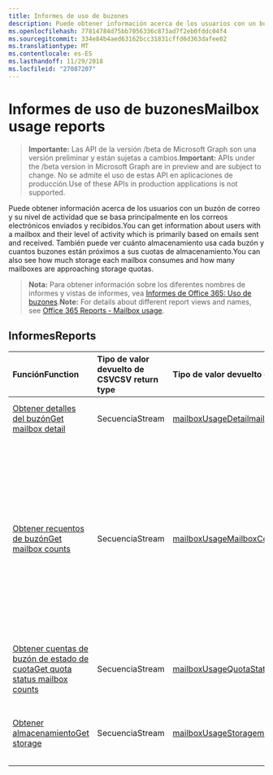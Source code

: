 ```yaml
---
title: Informes de uso de buzones
description: Puede obtener información acerca de los usuarios con un buzón de correo y su nivel de actividad que se basa principalmente en los correos electrónicos enviados y recibidos. También puede ver cuánto almacenamiento usa cada buzón y cuantos buzones están próximos a sus cuotas de almacenamiento.
ms.openlocfilehash: 77814784d75bb7056336c873ad7f2eb0fddc04f4
ms.sourcegitcommit: 334e84b4aed63162bcc31831cffd6d363dafee02
ms.translationtype: MT
ms.contentlocale: es-ES
ms.lasthandoff: 11/29/2018
ms.locfileid: "27087207"
---
```

# <a name="mailbox-usage-reports"></a><span data-ttu-id="6698f-104">Informes de uso de buzones</span><span class="sxs-lookup"><span data-stu-id="6698f-104">Mailbox usage reports</span></span>

> <span data-ttu-id="6698f-105">**Importante:** Las API de la versión /beta de Microsoft Graph son una versión preliminar y están sujetas a cambios.</span><span class="sxs-lookup"><span data-stu-id="6698f-105">**Important:** APIs under the /beta version in Microsoft Graph are in preview and are subject to change.</span></span> <span data-ttu-id="6698f-106">No se admite el uso de estas API en aplicaciones de producción.</span><span class="sxs-lookup"><span data-stu-id="6698f-106">Use of these APIs in production applications is not supported.</span></span>

<span data-ttu-id="6698f-107">Puede obtener información acerca de los usuarios con un buzón de correo y su nivel de actividad que se basa principalmente en los correos electrónicos enviados y recibidos.</span><span class="sxs-lookup"><span data-stu-id="6698f-107">You can get information about users with a mailbox and their level of activity which is primarily based on emails sent and received.</span></span> <span data-ttu-id="6698f-108">También puede ver cuánto almacenamiento usa cada buzón y cuantos buzones están próximos a sus cuotas de almacenamiento.</span><span class="sxs-lookup"><span data-stu-id="6698f-108">You can also see how much storage each mailbox consumes and how many mailboxes are approaching storage quotas.</span></span>

> <span data-ttu-id="6698f-109">**Nota:** Para obtener información sobre los diferentes nombres de informes y vistas de informes, vea [Informes de Office 365: Uso de buzones](https://support.office.com/client/Mailbox-usage-beffbe01-ce2d-4614-9ae5-7898868e2729).</span><span class="sxs-lookup"><span data-stu-id="6698f-109">**Note:** For details about different report views and names, see [Office 365 Reports - Mailbox usage](https://support.office.com/client/Mailbox-usage-beffbe01-ce2d-4614-9ae5-7898868e2729).</span></span>

## <a name="reports"></a><span data-ttu-id="6698f-110">Informes</span><span class="sxs-lookup"><span data-stu-id="6698f-110">Reports</span></span>

| <span data-ttu-id="6698f-111">Función</span><span class="sxs-lookup"><span data-stu-id="6698f-111">Function</span></span>                                 | <span data-ttu-id="6698f-112">Tipo de valor devuelto de CSV</span><span class="sxs-lookup"><span data-stu-id="6698f-112">CSV return type</span></span> | <span data-ttu-id="6698f-113">Tipo de valor devuelto de JSON</span><span class="sxs-lookup"><span data-stu-id="6698f-113">JSON return type</span></span>                         | <span data-ttu-id="6698f-114">Descripción</span><span class="sxs-lookup"><span data-stu-id="6698f-114">Description</span></span>                              |
| :--------------------------------------- | :-------------- | :--------------------------------------- | ---------------------------------------- |
| [<span data-ttu-id="6698f-115">Obtener detalles del buzón</span><span class="sxs-lookup"><span data-stu-id="6698f-115">Get mailbox detail</span></span>](../api/reportroot-getmailboxusagedetail.md) | <span data-ttu-id="6698f-116">Secuencia</span><span class="sxs-lookup"><span data-stu-id="6698f-116">Stream</span></span>          | [<span data-ttu-id="6698f-117">mailboxUsageDetail</span><span class="sxs-lookup"><span data-stu-id="6698f-117">mailboxUsageDetail</span></span>](../resources/mailboxusagedetail.md) | <span data-ttu-id="6698f-118">Obtiene información sobre el uso de buzones.</span><span class="sxs-lookup"><span data-stu-id="6698f-118">Get details about mailbox usage.</span></span>         |
| [<span data-ttu-id="6698f-119">Obtener recuentos de buzón</span><span class="sxs-lookup"><span data-stu-id="6698f-119">Get mailbox counts</span></span>](../api/reportroot-getmailboxusagemailboxcounts.md) | <span data-ttu-id="6698f-120">Secuencia</span><span class="sxs-lookup"><span data-stu-id="6698f-120">Stream</span></span>          | [<span data-ttu-id="6698f-121">mailboxUsageMailboxCounts</span><span class="sxs-lookup"><span data-stu-id="6698f-121">mailboxUsageMailboxCounts</span></span>](../resources/mailboxusagemailboxcounts.md) | <span data-ttu-id="6698f-122">Obtiene el número total de buzones de usuario en la organización y cuantos están activos cada día del período del informe.</span><span class="sxs-lookup"><span data-stu-id="6698f-122">Get the total number of user mailboxes in your organization and how many are active each day of the reporting period.</span></span> <span data-ttu-id="6698f-123">Un buzón se considera activo si el usuario envió o leyó cualquier correo electrónico.</span><span class="sxs-lookup"><span data-stu-id="6698f-123">A mailbox is considered active if the user sent or read any email.</span></span> |
| [<span data-ttu-id="6698f-124">Obtener cuentas de buzón de estado de cuota</span><span class="sxs-lookup"><span data-stu-id="6698f-124">Get quota status mailbox counts</span></span>](../api/reportroot-getmailboxusagequotastatusmailboxcounts.md) | <span data-ttu-id="6698f-125">Secuencia</span><span class="sxs-lookup"><span data-stu-id="6698f-125">Stream</span></span>          | [<span data-ttu-id="6698f-126">mailboxUsageQuotaStatusMailboxCounts</span><span class="sxs-lookup"><span data-stu-id="6698f-126">mailboxUsageQuotaStatusMailboxCounts</span></span>](../resources/mailboxusagequotastatusmailboxcounts.md) | <span data-ttu-id="6698f-127">Obtiene el número de buzones de usuario en cada categoría de cuota.</span><span class="sxs-lookup"><span data-stu-id="6698f-127">Get the count of user mailboxes in each quota category.</span></span> |
| [<span data-ttu-id="6698f-128">Obtener almacenamiento</span><span class="sxs-lookup"><span data-stu-id="6698f-128">Get storage</span></span>](../api/reportroot-getmailboxusagestorage.md) | <span data-ttu-id="6698f-129">Secuencia</span><span class="sxs-lookup"><span data-stu-id="6698f-129">Stream</span></span>          | [<span data-ttu-id="6698f-130">mailboxUsageStorage</span><span class="sxs-lookup"><span data-stu-id="6698f-130">mailboxUsageStorage</span></span>](../resources/mailboxusagestorage.md) | <span data-ttu-id="6698f-131">Obtiene la cantidad de almacenamiento usado en la organización.</span><span class="sxs-lookup"><span data-stu-id="6698f-131">Get the amount of storage used in your organization.</span></span> |
